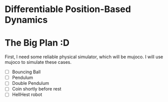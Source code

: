 # Differentiable Position-Based Dynamics

# The Big Plan :D

First, I need some reliable physical simulator, which will be mujoco. I will use mujoco to simulate these cases.

- [ ] Bouncing Ball
- [ ] Pendulum
- [ ] Double Pendulum
- [ ] Coin shortly before rest
- [ ] HellHest robot